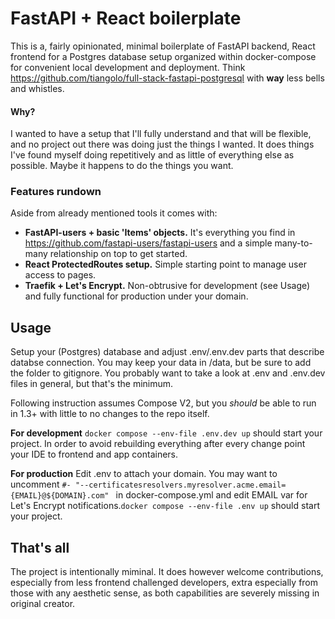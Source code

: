 # FastAPI + React boilerplate

This is a, fairly opinionated, minimal boilerplate of FastAPI backend, React frontend for a Postgres database setup organized within docker-compose for convenient local development and deployment. Think https://github.com/tiangolo/full-stack-fastapi-postgresql with **way** less bells and whistles.

#### Why?

I wanted to have a setup that I'll fully understand and that will be flexible, and no project out there was doing just the things I wanted. It does things I've found myself doing repetitively and as little of everything else as possible. Maybe it happens to do the things you want.

### Features rundown

Aside from already mentioned tools it comes with:

* **FastAPI-users + basic 'Items' objects.** It's everything you find in https://github.com/fastapi-users/fastapi-users and a simple many-to-many relationship on top to get started.
* **React ProtectedRoutes setup.** Simple starting point to manage user access to pages.
* **Traefik + Let's Encrypt.** Non-obtrusive for development (see Usage) and fully functional for production under your domain.

## Usage

Setup your (Postgres) database and adjust .env/.env.dev parts that describe databse connection. You may keep your data in /data, but be sure to add the folder to gitignore. You probably want to take a look at .env and .env.dev files in general, but that's the minimum.

Following instruction assumes Compose V2, but you *should* be able to run in 1.3+ with little to no changes to the repo itself.

**For development**  `docker compose --env-file .env.dev up` should start your project. In order to avoid rebuilding everything after every change point your IDE to frontend and app containers.

**For production**  Edit .env to attach your domain. You may want to uncomment `#- "--certificatesresolvers.myresolver.acme.email={EMAIL}@${DOMAIN}.com"
` in docker-compose.yml and edit EMAIL var for Let's Encrypt notifications.`docker compose --env-file .env up` should start your project.

## That's all

The project is intentionally miminal. It does however welcome contributions, especially from less frontend challenged developers, extra especially from those with any aesthetic sense, as both capabilities are severely missing in original creator.
